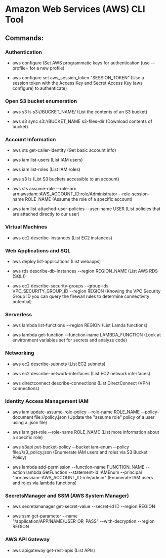 # Amazon Web Services (AWS) CLI Tool 

## Commands:

### Authentication

 - aws configure (Set AWS programmatic keys for authentication (use --profile= for a new profile)

 - aws configure set aws_session_token "SESSION_TOKEN" (Use a session token with the Access Key and Secret Access Key (aws configure) to authenticate)

### Open S3 bucket enumeration

 - aws s3 ls s3://BUCKET_NAME/ (List the contents of an S3 bucket)

 - aws s3 sync s3://BUCKET_NAME s3-files-dir (Download contents of bucket)

### Account Information

 - aws sts get-caller-identity (Get basic account info)

 - aws iam list-users (List IAM users)

 - aws iam list-roles (List IAM roles)

 - aws s3 ls (List S3 buckets accessible to an account)

 - aws sts assume-role --role-arn arn:aws:iam::AWS_ACCOUNT_ID:role/Administrator --role-session-name ROLE_NAME (Assume the role of a specific account)

 - aws iam list-attached-user-policies --user-name USER (List policies that are attached directly to our user)

### Virtual Machines

 - aws ec2 describe-instances (List EC2 instances)

### Web Applications and SQL

 - aws deploy list-applications (List webapps)

 - aws rds describe-db-instances --region REGION_NAME (List AWS RDS (SQL))

 - aws ec2 describe-security-groups --group-ids VPC_SECURITY_GROUP_ID --region REGION (Knowing the VPC Security Group ID you can query the firewall rules to determine connectivity potential)

### Serverless

 - aws lambda list-functions --region REGION (List Lamda functions)

 - aws lambda get-function --function-name LAMBDA_FUNCTION (Look at environment variables set for secrets and analyze code)

### Networking

 - aws ec2 describe-subnets (List EC2 subnets)

 - aws ec2 describe-network-interfaces (List EC2 network interfaces)

 - aws directconnect describe-connections (List DirectConnect (VPN) connections)

### Identity Access Management IAM

 - aws iam update-assume-role-policy --role-name ROLE_NAME --policy-document file://policy.json (Update the "assume role" policy of a user using a .json file)

 - aws iam get-role --role-name ROLE_NAME (List more information about a specific role)

 - aws s3api put-bucket-policy --bucket iam-enum --policy file://s3_policy.json (Enumerate IAM users and roles via S3 Bucket Policy)

 - aws lambda add-permission --function-name FUNCTION_NAME --action lambda:GetFunction --statement-id IAMEnum --principal "arn:aws:iam::AWS_ACCOUNT_ID:role/admin" (Enumerate IAM users and roles via lambda functions)

### SecretsManager and SSM (AWS System Manager)

 - aws secretsmanager get-secret-value --secret-id ID --region REGION

 - aws ssm get-parameter --name "/application/APP/NAME/USER_OR_PASS" --with-decryption --region REGION 

### AWS API Gateway

 - aws apigateway get-rest-apis (List APIs)
